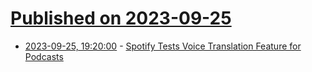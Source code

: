 # [Published on 2023-09-25](index.md)

* [2023-09-25, 19:20:00](https://slashdot.org/story/23/09/25/1911242/spotify-tests-voice-translation-feature-for-podcasts?utm_source=rss1.0mainlinkanon&utm_medium=feed) - [Spotify Tests Voice Translation Feature for Podcasts](https://slashdot.org/story/23/09/25/1911242/spotify-tests-voice-translation-feature-for-podcasts?utm_source=rss1.0mainlinkanon&utm_medium=feed)
